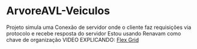 # ArvoreAVL-Veiculos

Projeto simula uma Conexão de servidor onde o cliente faz requisições via protocolo e recebe resposta do servidor
Estou usando Renavam como chave de organização
 VIDEO EXPLICANDO:
 [Flex Grid]([http://exemplo.com/](https://70b1c8-my.sharepoint.com/personal/paulo_holanda_70b1c8_onmicrosoft_com/_layouts/15/stream.aspx?id=%2Fpersonal%2Fpaulo%5Fholanda%5F70b1c8%5Fonmicrosoft%5Fcom%2FDocuments%2FPAULO%20ROBERTO%20FERNANDES%20HOLANDA%2Emkv&nav=eyJyZWZlcnJhbEluZm8iOnsicmVmZXJyYWxBcHAiOiJTdHJlYW1XZWJBcHAiLCJyZWZlcnJhbFZpZXciOiJTaGFyZURpYWxvZyIsInJlZmVycmFsQXBwUGxhdGZvcm0iOiJXZWIiLCJyZWZlcnJhbE1vZGUiOiJ2aWV3In19&nav=eyJyZWZlcnJhbEluZm8iOnsicmVmZXJyYWxBcHAiOiJTdHJlYW1XZWJBcHAiLCJyZWZlcnJhbFZpZXciOiJTaGFyZURpYWxvZyIsInJlZmVycmFsQXBwUGxhdGZvcm0iOiJXZWIiLCJyZWZlcnJhbE1vZGUiOiJ2aWV3In19&ga=1)https://70b1c8-my.sharepoint.com/personal/paulo_holanda_70b1c8_onmicrosoft_com/_layouts/15/stream.aspx?id=%2Fpersonal%2Fpaulo%5Fholanda%5F70b1c8%5Fonmicrosoft%5Fcom%2FDocuments%2FPAULO%20ROBERTO%20FERNANDES%20HOLANDA%2Emkv&nav=eyJyZWZlcnJhbEluZm8iOnsicmVmZXJyYWxBcHAiOiJTdHJlYW1XZWJBcHAiLCJyZWZlcnJhbFZpZXciOiJTaGFyZURpYWxvZyIsInJlZmVycmFsQXBwUGxhdGZvcm0iOiJXZWIiLCJyZWZlcnJhbE1vZGUiOiJ2aWV3In19&nav=eyJyZWZlcnJhbEluZm8iOnsicmVmZXJyYWxBcHAiOiJTdHJlYW1XZWJBcHAiLCJyZWZlcnJhbFZpZXciOiJTaGFyZURpYWxvZyIsInJlZmVycmFsQXBwUGxhdGZvcm0iOiJXZWIiLCJyZWZlcnJhbE1vZGUiOiJ2aWV3In19&ga=1)
